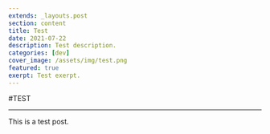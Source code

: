 ```yaml
---
extends: _layouts.post
section: content
title: Test
date: 2021-07-22
description: Test description.
categories: [dev]
cover_image: /assets/img/test.png
featured: true
exerpt: Test exerpt.
---
```


#TEST

---

This is a test post.
